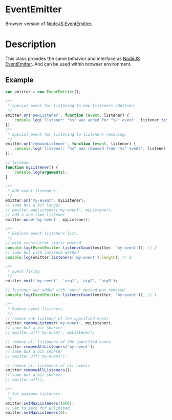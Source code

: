 EventEmitter
============

Browser version of <a href="http://nodejs.org/api/events.html#events_class_events_eventemitter">NodeJS EventEmitter.</a>

Description
============

This class provides the same behavior and interface as <a href="http://nodejs.org/api/events.html#events_class_events_eventemitter">NodeJS EventEmitter</a>.
And can be used within browser environment.

Example
------------
```javascript
var emitter = new EventEmitter();

/**
 * Special event for listening to new listeners addition.
 */
emitter.on('newListener', function (event, listener) {
    console.log('listener: "%s" was added for "%s" event', listener.toString(), event);
});
/**
 * Special event for listening to listeners removing.
 */
emitter.on('removeListener', function (event, listener) {
    console.log('listener: "%s" was removed from "%s" event', listener.toString(), event);
});

// listener
function myListener() {
    console.log(arguments);
}

/**
 * Add event listeners.
 */
emitter.on('my-event', myListener);
// same but a bit longer.
// emitter.addListener('my-event', myListener);
// add a one-time listener
emitter.once('my-event', myListener);

/**
 * Explore event listeners list.
 */
// with constructor static method
console.log(EventEmitter.listenerCount(emitter, 'my-event')); // 2
// same but with instance method
console.log(emitter.listeners('my-event').length); // 2

/**
 * Event firing
 */
emitter.emit('my-event', 'arg1', 'arg2', 'arg3');

// listener was added with "once" method was removed
console.log(EventEmitter.listenerCount(emitter, 'my-event')); // 1

/**
 * Remove event listeners.
 */
// remove one listener of the specified event
emitter.removeListener('my-event', myListener);
// same but a bit shorter
// emitter.off('my-event', myListener);

// remove all listeners of the specified event
emitter.removeAllListeners('my-event');
// same but a bit shorter
// emitter.off('my-event');

// remove all listeners of all events
emitter.removeAllListeners();
// same but a bit shorter
// emitter.off();

/**
 * Set maximum listeners.
 */
emitter.setMaxListeners(1000);
// Set to zero for unlimited.
emitter.setMaxListeners(0);
```
